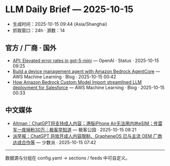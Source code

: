 # LLM Daily Brief — 2025-10-15

- 生成时间：2025-10-15 09:44 (Asia/Shanghai)
- 抓取窗口：24h · 源数：14


## 官方 / 厂商 · 国外

- [API: Elevated error rates in gpt-5-mini](https://status.openai.com//incidents/01K7JN4FF78DYA5RCVC1ABN55P) — OpenAI · Status · 2025-10-15 09:25
- [Build a device management agent with Amazon Bedrock AgentCore](https://aws.amazon.com/blogs/machine-learning/build-a-device-management-agent-with-amazon-bedrock-agentcore/) — AWS Machine Learning · Blog · 2025-10-15 00:42
- [How Amazon Bedrock Custom Model Import streamlined LLM deployment for Salesforce](https://aws.amazon.com/blogs/machine-learning/how-amazon-bedrock-custom-model-import-streamlined-llm-deployment-for-salesforce/) — AWS Machine Learning · Blog · 2025-10-15 00:33


## 中文媒体

- [Altman：ChatGPT将支持成人内容；港版iPhone Air无法用内地eSIM；传雷军一夜掉粉30万｜极客早知道](http://www.geekpark.net/news/354978) — 极客公园 · 2025-10-15 08:21
- [派早报：ChatGPT 将放开成人内容限制、GrapheneOS 已与主流 OEM 厂商达成合作等](https://sspai.com/post/103104) — 少数派 · 2025-10-15 07:42

---
数据源与分组在 config.yaml → sections / feeds 中可自定义。